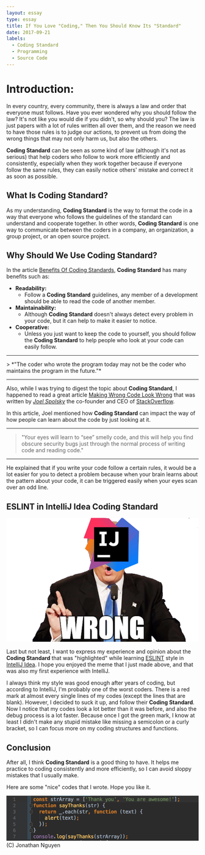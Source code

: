 ```yaml
---
layout: essay
type: essay
title: If You Love "Coding," Then You Should Know Its "Standard"
date: 2017-09-21
labels:
  - Coding Standard
  - Programming
  - Source Code
---
```


# Introduction:

In every country, every community, there is always a law and order that everyone must follows. Have you ever wondered why you should follow the law? It's not like you would die if you didn't, so why should you? The law is just papers with a lot of rules written all over them, and the reason we need to have those rules is to judge our actions, to prevent us from doing the wrong things that may not only harm us, but also the others. 

**Coding Standard** can be seen as some kind of law (although it's not as serious) that help coders who follow to work more efficiently and consistently, especially when they work together because if everyone follow the same rules, they can easily notice others' mistake and correct it as soon as possible.

## What Is Coding Standard?

As my understanding, **Coding Standard** is the way to format the code in a way that everyone who follows the guidelines of the standard can understand and cooperate together. In other words, **Coding Standard** is one way to communicate between the coders in a company, an organization, a group project, or an open source project. 

## Why Should We Use Coding Standard?

In the article [Benefits Of Coding Standards](http://www.valid-computing.com/benefits-of-coding-standards.html), **Coding Standard** has many benefits such as:
* **Readability:** 
	- Follow a **Coding Standard** guidelines, any member of a development should be able to read the code of another member.
* **Maintainability:** 
	- Although **Coding Standard** doesn't always detect every problem in your code, but it can help to make it easier to notice.
* **Cooperative:**
	- Unless you just want to keep the code to yourself, you should follow the **Coding Standard** to help people who look at your code can easily follow.
<hr>
> *"The coder who wrote the program today may not be the coder who maintains the program in the future."*
<hr>	

Also, while I was trying to digest the topic about **Coding Standard**, I happened to read a great article [Making Wrong Code Look Wrong](https://www.joelonsoftware.com/2005/05/11/making-wrong-code-look-wrong/) that was written by [_Joel Spolsky_](https://www.joelonsoftware.com/author/joelonsoftware/) the co-founder and CEO of [StackOverflow](https://stackoverflow.com).

In this article, Joel mentioned how **Coding Standard** can impact the way of how people can learn about the code by just looking at it.

<hr>

> "Your eyes will learn to “see” smelly code, and this will help you find obscure security bugs just through the normal process of writing code and reading code."

<hr/>

He explained that if you write your code follow a certain rules, it would be a lot easier for you to detect a problem because when your brain learns about the pattern about your code, it can be triggered easily when your eyes scan over an odd line.

## ESLINT in  IntelliJ Idea Coding Standard
<div class="ui medium rounded images">
	<img ui image src="../images/intellij.png">
</div>

Last but not least, I want to express my experience and opinion about the **Coding Standard** that was "highlighted" while learning [ESLINT](https://eslint.org) style in [IntelliJ Idea](https://www.jetbrains.com/idea/?fromMenu). I hope you enjoyed the meme that I just made above, and that was also my first experience with IntelliJ.

I always think my style was good enough after years of coding, but according to IntelliJ, I'm probably one of the worst coders.  There is a red mark at almost every single lines of my codes (except the lines that are blank).  However, I decided to suck it up, and follow their **Coding Standard**. Now I notice that my codes look a lot better than it was before, and also the debug process is a lot faster. Because once I got the green mark, I know at least I didn't make any stupid mistake like missing a semicolon or a curly bracket, so I can focus more on my coding structures and functions. 

## Conclusion

After all, I think **Coding Standard** is a good thing to have. It helps me practice to coding consistently and more efficiently, so I can avoid sloppy mistakes that I usually make. 

Here are some "nice" codes that I wrote. Hope you like it.

<div class="ui large rounded images">
	<img ui image src="../images/thankyou.png">
</div>
(C) Jonathan Nguyen